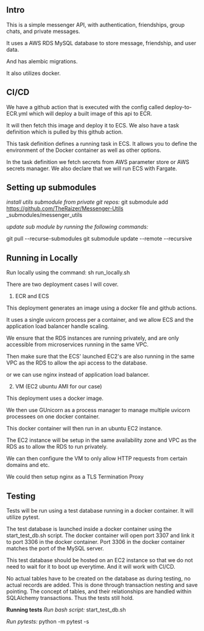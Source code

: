 ## Intro

This is a simple messenger API, with authentication, friendships, group chats, and private messages.

It uses a AWS RDS MySQL database to store message, friendship, and user data.

And has alembic migrations.

It also utilizes docker.

## CI/CD

We have a github action that is executed with the config called deploy-to-ECR.yml which will deploy a built image of this api to ECR.

It will then fetch this image and deploy it to ECS.
We also have a task definition which is pulled by this github action.

This task definition defines a running task in ECS. It allows you to define the environment of the Docker container as well as other options.

In the task definition we fetch secrets from AWS parameter store or AWS secrets manager. We also declare that we will run ECS with Fargate.

## Setting up submodules

_install utils submodule from private git repos:_
git submodule add https://github.com/TheRaizer/Messenger-Utils \_submodules/messenger_utils

_update sub module by running the following commands:_

git pull --recurse-submodules
git submodule update --remote --recursive

## Running in Locally

Run locally using the command:
sh run_locally.sh

There are two deployment cases I will cover.

1. ECR and ECS

This deployment generates an image using a docker file and github actions.

It uses a single uvicorn process per a container, and we allow ECS and the application load balancer handle scaling.

We ensure that the RDS instances are running privately, and are only accessible from microservices running in the same VPC.

Then make sure that the ECS' launched EC2's are also running in the same VPC as the RDS to allow the api access to the database.

or we can use nginx instead of application load balancer.

2. VM (EC2 ubuntu AMI for our case)

This deployment uses a docker image.

We then use GUnicorn as a process manager to manage multiple uvicorn processees on one docker container.

This docker container will then run in an ubuntu EC2 instance.

The EC2 instance will be setup in the same availability zone and VPC as the RDS as to allow the RDS to run privately.

We can then configure the VM to only allow HTTP requests from certain domains and etc.

We could then setup nginx as a TLS Termination Proxy

## Testing

Tests will be run using a test database running in a docker container. It will utilize pytest.

The test database is launched inside a docker container using the start_test_db.sh script.
The docker container will open port 3307 and link it to port 3306 in the docker container.
Port 3306 in the docker container matches the port of the MySQL server.

This test database should be hosted on an EC2 instance so that we do not need to wait for it to boot up everytime.
And it will work with CI/CD.

No actual tables have to be created on the database as during testing, no actual records are added.
This is done through transaction nesting and save pointing.
The concept of tables, and their relationships are handled within SQLAlchemy transactions. Thus the tests still hold.

**Running tests**
_Run bash script:_
start_test_db.sh

_Run pytests:_
python -m pytest -s
